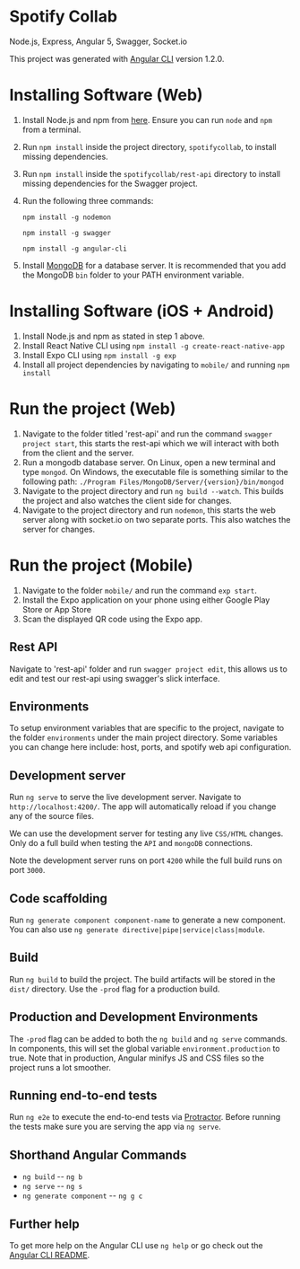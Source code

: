 # Spotify Collab

Node.js, Express, Angular 5, Swagger, Socket.io

This project was generated with [Angular CLI](https://github.com/angular/angular-cli) version 1.2.0.

# Installing Software (Web)

1. Install Node.js and npm from [here](https://nodejs.org/en/download/). Ensure you can run `node` and `npm` from a terminal.
2. Run `npm install` inside the project directory, `spotifycollab`, to install missing dependencies.
3. Run `npm install` inside the `spotifycollab/rest-api` directory to install missing dependencies for the Swagger project.
4. Run the following three commands:

    `npm install -g nodemon`

    `npm install -g swagger`

    `npm install -g angular-cli`

5. Install [MongoDB](https://www.mongodb.com/download-center#community) for a database server. It is recommended that you add the MongoDB `bin` folder to your PATH environment variable.

# Installing Software (iOS + Android) 

1. Install Node.js and npm as stated in step 1 above.
2. Install React Native CLI using `npm install -g create-react-native-app`
3. Install Expo CLI using `npm install -g exp`
4. Install all project dependencies by navigating to `mobile/` and running `npm install`

# Run the project (Web)
1. Navigate to the folder titled 'rest-api' and run the command `swagger project start`, this starts the rest-api which we will interact with both from the client and the server. 
2. Run a mongodb database server. On Linux, open a new terminal and type `mongod`. On Windows, the executable file is something similar to the following path:  `./Program Files/MongoDB/Server/{version}/bin/mongod`
3. Navigate to the project directory and run `ng build --watch`. This builds the project and also watches the client side for changes.
4. Navigate to the project directory and run `nodemon`, this starts the web server along with socket.io on two separate ports. This also watches the server for changes.

# Run the project (Mobile)
1. Navigate to the folder `mobile/` and run the command `exp start`.
2. Install the Expo application on your phone using either Google Play Store or App Store
3. Scan the displayed QR code using the Expo app.

## Rest API

Navigate to 'rest-api' folder and run `swagger project edit`, this allows us to edit and test our rest-api using swagger's slick interface.

##  Environments
To setup environment variables that are specific to the project, navigate to the folder `environments` under the main project directory. Some variables you can change here include: host, ports, and spotify web api configuration. 

## Development server

Run `ng serve` to serve the live development server. Navigate to `http://localhost:4200/`. The app will automatically reload if you change any of the source files.

We can use the development server for testing any live `CSS/HTML` changes. Only do a full build when testing the `API` and `mongoDB` connections.

Note the development server runs on port `4200` while the full build runs on port `3000`.

## Code scaffolding

Run `ng generate component component-name` to generate a new component. You can also use `ng generate directive|pipe|service|class|module`.

## Build

Run `ng build` to build the project. The build artifacts will be stored in the `dist/` directory. Use the `-prod` flag for a production build.

## Production and Development Environments

The `-prod` flag can be added to both the `ng build` and `ng serve` commands. In components, this will set the global variable `environment.production` to true. Note that in production, Angular minifys JS and CSS files so the project runs a lot smoother.

## Running end-to-end tests

Run `ng e2e` to execute the end-to-end tests via [Protractor](http://www.protractortest.org/).
Before running the tests make sure you are serving the app via `ng serve`.

## Shorthand Angular Commands
- `ng build` -- `ng b`
- `ng serve` -- `ng s`
- `ng generate component` -- `ng g c`

## Further help

To get more help on the Angular CLI use `ng help` or go check out the [Angular CLI README](https://github.com/angular/angular-cli/blob/master/README.md).